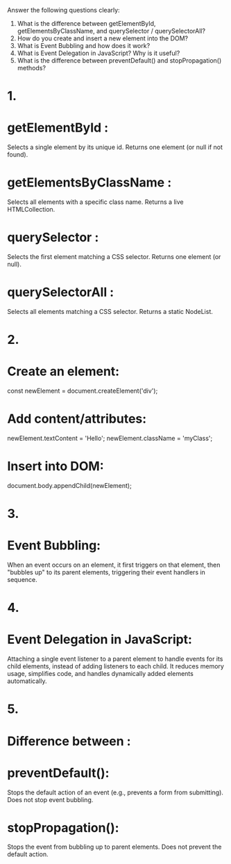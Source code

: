 Answer the following questions clearly:
1. What is the difference between getElementById, getElementsByClassName, and querySelector / querySelectorAll?
2. How do you create and insert a new element into the DOM?
3. What is Event Bubbling and how does it work?
4. What is Event Delegation in JavaScript? Why is it useful?
5. What is the difference between preventDefault() and stopPropagation() methods?



# 1.
# getElementById : 
Selects a single element by its unique id. Returns one element (or null if not found).
# getElementsByClassName : 
Selects all elements with a specific class name. Returns a live HTMLCollection.

# querySelector : 
Selects the first element matching a CSS selector. Returns one element (or null).
# querySelectorAll : 
Selects all elements matching a CSS selector. Returns a static NodeList.





# 2.
# Create an element: 
const newElement = document.createElement('div');

# Add content/attributes: 
newElement.textContent = 'Hello'; newElement.className = 'myClass';

# Insert into DOM: 
document.body.appendChild(newElement);





# 3.
# Event Bubbling:
When an event occurs on an element, it first triggers on that element, then "bubbles up" to its parent elements, triggering their event handlers in sequence.



# 4.
# Event Delegation in JavaScript:
Attaching a single event listener to a parent element to handle events for its child elements, instead of adding listeners to each child. It reduces memory usage, simplifies code, and handles dynamically added elements automatically.


# 5. 
# Difference between :
# preventDefault():
Stops the default action of an event (e.g., prevents a form from submitting). Does not stop event bubbling.
# stopPropagation():
Stops the event from bubbling up to parent elements. Does not prevent the default action.
